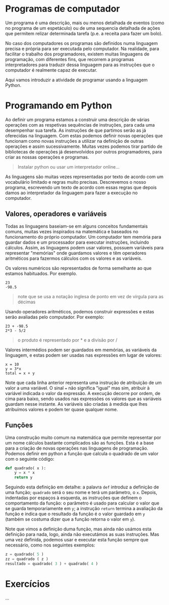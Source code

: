 
# Programas de computador

Um programa é uma descrição, mais ou menos detalhada de eventos (como no programa de um espetáculo) ou de uma sequencia detalhada de ações que permitem relizar determinada tarefa (p.e. a receita para fazer um bolo).

No caso dos computadores os programas são definidos numa linguagem precisa e própria para ser executada pelo computador. Na realidade, para facilitar o trabalho dos programadores, existem muitas linguagens de programação, com diferentes fins, que recorrem a programas interpretadores para traduzir dessa linguagem para as instruções que o computador é realmente capaz de executar.

Aqui vamos introduzir a atividade de programar usando a linguagem Python.

# Programando em Python

Ao definir um programa estamos a construir uma descrição de várias operações com as respetivas sequências de instruções, para cada uma desempenhar sua tarefa. As instruções de que partimos serão as já oferecidas na linguagem. Com estas podemos definir novas operações que funcionam como novas instruções a utilizar na definição de outras operações e assim sucessivamente. Muitas vezes podemos tirar partido de bibliotecas de operações já desenvolvidos por outros programadores, para criar as nossas operações e programas. 

> Instalar python ou usar um interpretador online...

As linguagens são muitas vezes representadas por texto de acordo com um vocabulário limitado e regras muito precisas. Descrevemos o nosso programa, escrevendo um texto de acordo com essas regras que depois damos ao interpretador da linguagem para fazer a execução no computador.


## Valores, operadores e variáveis 

Todas as linguagens baseiam-se em alguns conceitos fundamentais comuns, muitas vezes inspirados na matemática e baseados no funcionamento do próprio computador. Um computador tem memória para guardar dados e um processador para executar instruções, incluindo cálculos. Assim, as linguagens podem usar valores, possuem variáveis para representar "memórias" onde guardamos valores e têm operadores aritméticos para fazermos cálculos com os valores e as variáveis.

Os valores numéricos são representados de forma semelhante ao que estamos habituados. Por exemplo.

    23
    -98.5

> note que se usa a notação inglesa de ponto em vez de vírgula para as décimas

Usando operadores aritméticos, podemos construir expressões e estas serão avaliadas pelo computador. Por exemplo:

    23 + -98.5
    2*3 - 5/2

> o produto é representado por * e a divisão por /

Valores intermédios podem ser guardados em memórias, as variáveis da linguagem, e estas podem ser usadas nas expressões em lugar de valores:

    x = 10
    y = 3*x
    total = x + y

Note que cada linha anterior representa uma instrução de atribuição de um valor a uma variável. O sinal `=` não significa "igual" mas sim, atribuir à variável indicada o valor da expressão. A execução decorre por ordem, de cima para baixo, sendo usados nas expressões os valores que as variáveis guardam nesse instante. As variáveis são criadas à medida que lhes atribuímos valores e podem ter quase qualquer nome. 

## Funções

Uma construção muito comum na matemática que permite representar por um nome cálculos bastante complicados são as funções. Esta é a base para a criação de novas operações nas linguagens de programação. Podemos definir em python a função que calcula o quadrado de um valor com o seguinte código:

```python
def quadrado( x ):
    y = x * x
    return y
```

Seguindo esta definição em detalhe: a palavra `def` introduz a definição de uma função; `quadrado` será o seu nome e terá um parâmetro, o `x`. 
Depois, indentadas por espaços à esquerda, as instruções que definem o comportamento da função: o parâmetro é usado para calcular o valor que se guarda temporariamente em `y`; a instrução `return` termina a avaliação da função e indica que o resultado da função é o valor guardado em `y` (também se costuma dizer que a função retorna o valor em `y`).

Note que vimos a definição duma função, mas ainda não usámos esta definição para nada, logo, ainda não executámos as suas instruções. Mas uma vez definida, podemos usar e executar esta função sempre que necessário, como nos seguintes exemplos:

```python
z = quadrado( 5 )
zz = quadrado ( z )
resultado = quadrado( 3 ) + quadrado( 4 )
```

# Exercícios

...
